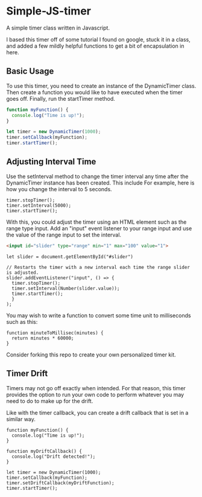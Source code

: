 # Simple-JS-timer
A simple timer class written in Javascript.

I based this timer off of some tutorial I found on google, stuck it in a class, and added a few mildly helpful functions to get a bit of encapsulation in here.

## Basic Usage
To use this timer, you need to create an instance of the DynamicTimer class.
Then create a function you would like to have executed when the timer goes off.
Finally, run the startTimer method.
```js
function myFunction() {
  console.log("Time is up!");
}

let timer = new DynamicTimer(1000);
timer.setCallback(myFunction);
timer.startTimer();
```

## Adjusting Interval Time
Use the setInterval method to change the timer interval any time after the DynamicTimer instance has been created.
This include 
For example, here is how you change the interval to 5 seconds.
```JS
timer.stopTimer();
timer.setInterval(5000);
timer.startTimer();
```
With this, you could adjust the timer using an HTML element such as the range type input.
Add an "input" event listener to your range input and use the value of the range input to set the interval.
```HTML
<input id="slider" type="range" min="1" max="100" value="1">
```
```JS
let slider = document.getElementById("#slider")

// Restarts the timer with a new interval each time the range slider is adjusted.
slider.addEventListener("input", () => {
  timer.stopTimer();
  timer.setInterval(Number(slider.value));
  timer.startTimer();
  }
);
```

You may wish to write a function to convert some time unit to milliseconds such as this:
```JS
function minuteToMillisec(minutes) {
  return minutes * 60000;
}
```
Consider forking this repo to create your own personalized timer kit.

## Timer Drift
Timers may not go off exactly when intended. For that reason, this timer provides the option to run your own code to perform
whatever you may need to do to make up for the drift.

Like with the timer callback, you can create a drift callback that is set in a similar way.
```JS
function myFunction() {
  console.log("Time is up!");
}

function myDriftCallback() {
  console.log("Drift detected!");
}

let timer = new DynamicTimer(1000);
timer.setCallback(myFunction);
timer.setDriftCallback(myDriftFunction);
timer.startTimer();
```